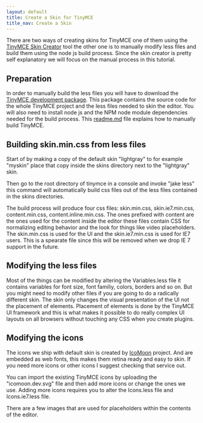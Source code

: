 ```yaml
---
layout: default
title: Create a Skin for TinyMCE
title_nav: Create a Skin
---
```


There are two ways of creating skins for TinyMCE one of them using the [TinyMCE Skin Creator](http://skin.tinymce.com/) tool the other one is to manually modify less files and build them using the node js build process. Since the skin creator is pretty self explanatory we will focus on the manual process in this tutorial.

## Preparation

In order to manually build the less files you will have to download the [TinyMCE development package](http://archive.tinymce.com/download/download.php). This package contains the source code for the whole TinyMCE project and the less files needed to skin the editor. You will also need to install node js and the NPM node module dependencies needed for the build process. This [readme.md](https://github.com/tinymce/tinymce/blob/master/readme.md) file explains how to manually build TinyMCE.

## Building skin.min.css from less files

Start of by making a copy of the default skin "lightgray" to for example "myskin" place that copy inside the skins directory next to the "lightgray" skin.

Then go to the root directory of tinymce in a console and invoke "jake less" this command will automatically build css files out of the less files contained in the skins directories.

The build process will produce four css files: skin.min.css, skin.ie7.min.css, content.min.css, content.inline.min.css. The ones prefixed with content are the ones used for the content inside the editor these files contain CSS for normalizing editing behavior and the look for things like video placeholders. The skin.min.css is used for the UI and the skin.ie7.min.css is used for IE7 users. This is a spearate file since this will be removed when we drop IE 7 support in the future.

## Modifying the less files

Most of the things can be modified by altering the Variables.less file it contains variables for font size, font familiy, colors, borders and so on. But you might need to modify other files if you are going to do a radically different skin. The skin only changes the visual presentation of the UI not the placement of elements. Placement of elements is done by the TinyMCE UI framework and this is what makes it possible to do really complex UI layouts on all browsers without touching any CSS when you create plugins.

## Modifying the icons

The icons we ship with default skin is created by [IcoMoon](http://icomoon.io/) project. And are embedded as web fonts, this makes them retina ready and easy to skin. If you need more icons or other icons I suggest checking that service out.

You can import the existing TinyMCE icons by uploading the "icomoon.dev.svg" file and then add more icons or change the ones we use. Adding more icons requires you to alter the Icons.less file and Icons.ie7.less file.

There are a few images that are used for placeholders within the contents of the editor.
